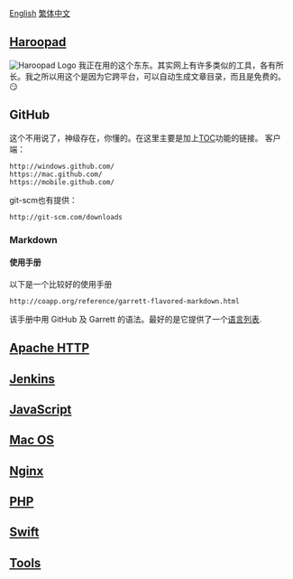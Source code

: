 [English](README.zh.md) [繁体中文](README.zh-Hant.zh.md)


## [Haroopad](http://pad.haroopress.com/user.html)
![Haroopad Logo](http://pad.haroopress.com/assets/images/logo-small.png)
我正在用的这个东东。其实网上有许多类似的工具，各有所长。我之所以用这个是因为它跨平台，可以自动生成文章目录，而且是免费的。:smirk:


## GitHub
这个不用说了，神级存在，你懂的。在这里主要是加上[TOC](https://github.com/isaacs/github/issues/215)功能的链接。
客户端：
```text
http://windows.github.com/
https://mac.github.com/
https://mobile.github.com/
```
git-scm也有提供：
```text
http://git-scm.com/downloads
```

### Markdown

#### 使用手册
以下是一个比较好的使用手册
```text
http://coapp.org/reference/garrett-flavored-markdown.html
```
该手册中用 GitHub 及 Garrett 的语法。最好的是它提供了一个[语言列表](http://coapp.org/reference/garrett-flavored-markdown.html#precode).


## [Apache HTTP](apache.zh.md)


## [Jenkins](jenkins.zh.md)


## [JavaScript](js.zh.md)


## [Mac OS](macos.zh.md)


## [Nginx](nginx.zh.md)


## [PHP](php.zh.md)


## [Swift](swift.zh.md)


## [Tools](tools.zh.md)

